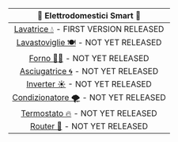 
| 📡 Elettrodomestici Smart 📶|
| :---: |
| [Lavatrice 💧](lavatrice.md) - FIRST VERSION RELEASED|
| [Lavastoviglie 🍽](#lavastoviglie) - NOT YET RELEASED| 
| [Forno 👨‍🍳](#forno) - NOT YET RELEASED|
| [Asciugatrice 🌀](#asciugatrice) - NOT YET RELEASED|
| [Inverter ☀](#inverter) - NOT YET RELEASED|
| [Condizionatore 🌪](#condizionatore) - NOT YET RELEASED|
| [Termostato 🔥](#termostato) - NOT YET RELEASED|
| [Router 📶](#router) - NOT YET RELEASED|



